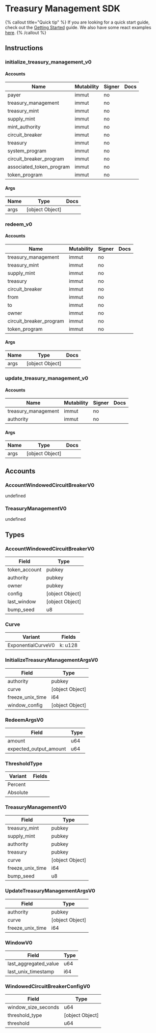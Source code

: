 # Treasury Management SDK

{% callout title="Quick tip" %}
If you are looking for a quick start guide, check out the [Getting Started](/docs/learn/getting_started) guide. We also have some react examples [here](/docs/learn/react).
{% /callout %}

## Instructions

### initialize_treasury_management_v0

#### Accounts

| Name                     | Mutability | Signer | Docs |
| ------------------------ | ---------- | ------ | ---- |
| payer                    | immut      | no     |      |
| treasury_management      | immut      | no     |      |
| treasury_mint            | immut      | no     |      |
| supply_mint              | immut      | no     |      |
| mint_authority           | immut      | no     |      |
| circuit_breaker          | immut      | no     |      |
| treasury                 | immut      | no     |      |
| system_program           | immut      | no     |      |
| circuit_breaker_program  | immut      | no     |      |
| associated_token_program | immut      | no     |      |
| token_program            | immut      | no     |      |

#### Args

| Name | Type            | Docs |
| ---- | --------------- | ---- |
| args | [object Object] |      |

### redeem_v0

#### Accounts

| Name                    | Mutability | Signer | Docs |
| ----------------------- | ---------- | ------ | ---- |
| treasury_management     | immut      | no     |      |
| treasury_mint           | immut      | no     |      |
| supply_mint             | immut      | no     |      |
| treasury                | immut      | no     |      |
| circuit_breaker         | immut      | no     |      |
| from                    | immut      | no     |      |
| to                      | immut      | no     |      |
| owner                   | immut      | no     |      |
| circuit_breaker_program | immut      | no     |      |
| token_program           | immut      | no     |      |

#### Args

| Name | Type            | Docs |
| ---- | --------------- | ---- |
| args | [object Object] |      |

### update_treasury_management_v0

#### Accounts

| Name                | Mutability | Signer | Docs |
| ------------------- | ---------- | ------ | ---- |
| treasury_management | immut      | no     |      |
| authority           | immut      | no     |      |

#### Args

| Name | Type            | Docs |
| ---- | --------------- | ---- |
| args | [object Object] |      |

## Accounts

### AccountWindowedCircuitBreakerV0

undefined

### TreasuryManagementV0

undefined

## Types

### AccountWindowedCircuitBreakerV0

| Field         | Type            |
| ------------- | --------------- |
| token_account | pubkey          |
| authority     | pubkey          |
| owner         | pubkey          |
| config        | [object Object] |
| last_window   | [object Object] |
| bump_seed     | u8              |

### Curve

| Variant            | Fields  |
| ------------------ | ------- |
| ExponentialCurveV0 | k: u128 |

### InitializeTreasuryManagementArgsV0

| Field            | Type            |
| ---------------- | --------------- |
| authority        | pubkey          |
| curve            | [object Object] |
| freeze_unix_time | i64             |
| window_config    | [object Object] |

### RedeemArgsV0

| Field                  | Type |
| ---------------------- | ---- |
| amount                 | u64  |
| expected_output_amount | u64  |

### ThresholdType

| Variant  | Fields |
| -------- | ------ |
| Percent  |        |
| Absolute |        |

### TreasuryManagementV0

| Field            | Type            |
| ---------------- | --------------- |
| treasury_mint    | pubkey          |
| supply_mint      | pubkey          |
| authority        | pubkey          |
| treasury         | pubkey          |
| curve            | [object Object] |
| freeze_unix_time | i64             |
| bump_seed        | u8              |

### UpdateTreasuryManagementArgsV0

| Field            | Type            |
| ---------------- | --------------- |
| authority        | pubkey          |
| curve            | [object Object] |
| freeze_unix_time | i64             |

### WindowV0

| Field                 | Type |
| --------------------- | ---- |
| last_aggregated_value | u64  |
| last_unix_timestamp   | i64  |

### WindowedCircuitBreakerConfigV0

| Field               | Type            |
| ------------------- | --------------- |
| window_size_seconds | u64             |
| threshold_type      | [object Object] |
| threshold           | u64             |
